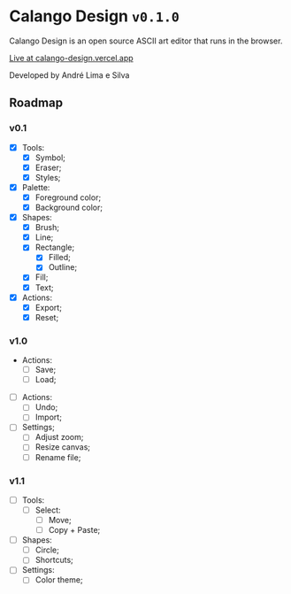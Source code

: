 # Calango Design `v0.1.0`

Calango Design is an open source ASCII art editor that runs in the browser.

[Live at calango-design.vercel.app](https://calango-design.vercel.app/)

Developed by André Lima e Silva

## Roadmap

### v0.1

- [x] Tools:
  - [x] Symbol;
  - [x] Eraser;
  - [x] Styles;
- [x] Palette:
  - [x] Foreground color;
  - [x] Background color;
- [x] Shapes:
  - [x] Brush;
  - [x] Line;
  - [x] Rectangle;
    - [x] Filled;
    - [x] Outline;
  - [x] Fill;
  - [x] Text;
- [x] Actions:
  - [x] Export;
  - [x] Reset;

### v1.0

- Actions:
  - [ ] Save;
  - [ ] Load;
- [ ] Actions:
  - [ ] Undo;
  - [ ] Import;
- [ ] Settings;
  - [ ] Adjust zoom;
  - [ ] Resize canvas;
  - [ ] Rename file;

### v1.1

- [ ] Tools:
  - [ ] Select:
    - [ ] Move;
    - [ ] Copy + Paste;
- [ ] Shapes:
  - [ ] Circle;
  - [ ] Shortcuts;
- [ ] Settings:
  - [ ] Color theme;
